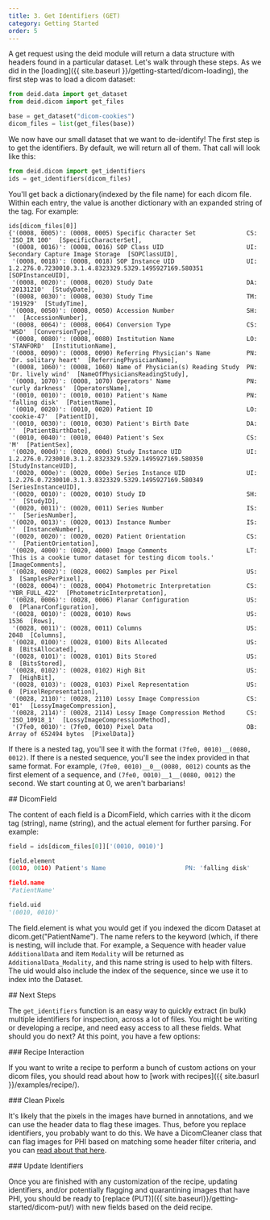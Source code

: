 ```yaml
---
title: 3. Get Identifiers (GET)
category: Getting Started
order: 5
---
```


A get request using the deid module will return a data structure with headers found in a particular dataset. 
Let's walk through these steps. As we did in the [loading]({{ site.baseurl }}/getting-started/dicom-loading), 
the first step was to load a dicom dataset:


```python
from deid.data import get_dataset
from deid.dicom import get_files

base = get_dataset("dicom-cookies")
dicom_files = list(get_files(base))
```

We now have our small dataset that we want to de-identify! The first step is to get 
the identifiers. By default, we will return all of them. That call will look like this:

```python
from deid.dicom import get_identifiers
ids = get_identifiers(dicom_files)
```

You'll get back a dictionary(indexed by the file name) for each dicom file.
Within each entry, the value is another dictionary with an expanded string of
the tag. For example:

```
ids[dicom_files[0]]                                                                                                                           
{'(0008, 0005)': (0008, 0005) Specific Character Set              CS: 'ISO_IR 100'  [SpecificCharacterSet],
 '(0008, 0016)': (0008, 0016) SOP Class UID                       UI: Secondary Capture Image Storage  [SOPClassUID],
 '(0008, 0018)': (0008, 0018) SOP Instance UID                    UI: 1.2.276.0.7230010.3.1.4.8323329.5329.1495927169.580351  [SOPInstanceUID],
 '(0008, 0020)': (0008, 0020) Study Date                          DA: '20131210'  [StudyDate],
 '(0008, 0030)': (0008, 0030) Study Time                          TM: '191929'  [StudyTime],
 '(0008, 0050)': (0008, 0050) Accession Number                    SH: ''  [AccessionNumber],
 '(0008, 0064)': (0008, 0064) Conversion Type                     CS: 'WSD'  [ConversionType],
 '(0008, 0080)': (0008, 0080) Institution Name                    LO: 'STANFORD'  [InstitutionName],
 '(0008, 0090)': (0008, 0090) Referring Physician's Name          PN: 'Dr. solitary heart'  [ReferringPhysicianName],
 '(0008, 1060)': (0008, 1060) Name of Physician(s) Reading Study  PN: 'Dr. lively wind'  [NameOfPhysiciansReadingStudy],
 '(0008, 1070)': (0008, 1070) Operators' Name                     PN: 'curly darkness'  [OperatorsName],
 '(0010, 0010)': (0010, 0010) Patient's Name                      PN: 'falling disk'  [PatientName],
 '(0010, 0020)': (0010, 0020) Patient ID                          LO: 'cookie-47'  [PatientID],
 '(0010, 0030)': (0010, 0030) Patient's Birth Date                DA: ''  [PatientBirthDate],
 '(0010, 0040)': (0010, 0040) Patient's Sex                       CS: 'M'  [PatientSex],
 '(0020, 000d)': (0020, 000d) Study Instance UID                  UI: 1.2.276.0.7230010.3.1.2.8323329.5329.1495927169.580350  [StudyInstanceUID],
 '(0020, 000e)': (0020, 000e) Series Instance UID                 UI: 1.2.276.0.7230010.3.1.3.8323329.5329.1495927169.580349  [SeriesInstanceUID],
 '(0020, 0010)': (0020, 0010) Study ID                            SH: ''  [StudyID],
 '(0020, 0011)': (0020, 0011) Series Number                       IS: ''  [SeriesNumber],
 '(0020, 0013)': (0020, 0013) Instance Number                     IS: ''  [InstanceNumber],
 '(0020, 0020)': (0020, 0020) Patient Orientation                 CS: ''  [PatientOrientation],
 '(0020, 4000)': (0020, 4000) Image Comments                      LT: 'This is a cookie tumor dataset for testing dicom tools.'  [ImageComments],
 '(0028, 0002)': (0028, 0002) Samples per Pixel                   US: 3  [SamplesPerPixel],
 '(0028, 0004)': (0028, 0004) Photometric Interpretation          CS: 'YBR_FULL_422'  [PhotometricInterpretation],
 '(0028, 0006)': (0028, 0006) Planar Configuration                US: 0  [PlanarConfiguration],
 '(0028, 0010)': (0028, 0010) Rows                                US: 1536  [Rows],
 '(0028, 0011)': (0028, 0011) Columns                             US: 2048  [Columns],
 '(0028, 0100)': (0028, 0100) Bits Allocated                      US: 8  [BitsAllocated],
 '(0028, 0101)': (0028, 0101) Bits Stored                         US: 8  [BitsStored],
 '(0028, 0102)': (0028, 0102) High Bit                            US: 7  [HighBit],
 '(0028, 0103)': (0028, 0103) Pixel Representation                US: 0  [PixelRepresentation],
 '(0028, 2110)': (0028, 2110) Lossy Image Compression             CS: '01'  [LossyImageCompression],
 '(0028, 2114)': (0028, 2114) Lossy Image Compression Method      CS: 'ISO_10918_1'  [LossyImageCompressionMethod],
 '(7fe0, 0010)': (7fe0, 0010) Pixel Data                          OB: Array of 652494 bytes  [PixelData]}
```

If there is a nested tag, you'll see it with the format `(7fe0, 0010)__(0080, 0012)`. If there
is a nested sequence, you'll see the index provided in that same format. For example,
`(7fe0, 0010)__0__(0080, 0012)` counts as the first element of a sequence, 
and `(7fe0, 0010)__1__(0080, 0012)` the second. We start counting at 0, we aren't barbarians!

<a id="dicomfield">
## DicomField

The content of each field is a DicomField, which carries with it the
dicom tag (string), name (string), and the actual element for further
parsing. For example:

```python
field = ids[dicom_files[0]]['(0010, 0010)']

field.element                                                                                                                                 
(0010, 0010) Patient's Name                      PN: 'falling disk'

field.name                                                                                                                                   
'PatientName'

field.uid                                                                                                                                    
'(0010, 0010)'
```

The field.element is what you would get if you indexed the dicom Dataset
at dicom.get("PatientName"). The name refers to the keyword (which, if there
is nesting, will include that. For example, a Sequence with header value `AdditionalData` 
and item `Modality` will be returned as `AdditionalData_Modality`,
and this name string is used to help with filters. The uid would also
include the index of the sequence, since we use it to index into the
Dataset.

<a id="next-steps">
## Next Steps

The `get_identifiers` function is an easy way to quickly extract (in bulk) multiple
identifiers for inspection, across a lot of files. You might be writing or developing
a recipe, and need easy access to all these fields. What should you do next?
At this point, you have a few options:

<a id="recipe-interaction">
### Recipe Interaction

If you want to write a recipe to perform a bunch of custom actions on your 
dicom files, you should read about how to [work with recipes]({{ site.basurl }}/examples/recipe/).

<a id="clean-pixels">
### Clean Pixels

It's likely that the pixels in the images have burned in annotations, and we can 
use the header data to flag these images. Thus, before you replace identifiers, 
you probably want to do this. We have a DicomCleaner class that can flag images 
for PHI based on matching some header filter criteria, and you can 
[read about that here]({{site.baseurl}}/getting-started/dicom-pixels/). 

<a id="update-identifiers">
### Update Identifiers

Once you are finished with any customization of the recipe, updating identifiers,
 and/or potentially flagging and quarantining images that have PHI, you should be 
ready to [replace (PUT)]({{ site.baseurl}}/getting-started/dicom-put/) with new
 fields based on the deid recipe.
